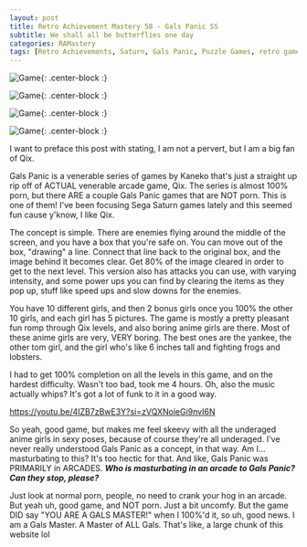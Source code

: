 ```yaml
---
layout: post
title: Retro Achievement Mastery 58 - Gals Panic SS
subtitle: We shall all be butterflies one day
categories: RAMastery
tags: [Retro Achievements, Saturn, Gals Panic, Puzzle Games, retro games, obscure games, Reviews]
---
```




![Game](https://imgur.com/UIfddsA.png){: .center-block :}

![Game](https://imgur.com/8urUga9.png){: .center-block :}

![Game](https://imgur.com/IHTYuv7.png){: .center-block :}

![Game](https://imgur.com/2RGjFQP.png){: .center-block :}


I want to preface this post with stating, I am not a pervert, but I am a big fan of Qix.

Gals Panic is a venerable series of games by Kaneko that's just a straight up rip off of ACTUAL venerable arcade game, Qix. The series is almost 100% porn, but there ARE a couple Gals Panic games that are NOT porn. This is one of them! I've been focusing Sega Saturn games lately and this seemed fun cause y'know, I like Qix.

The concept is simple. There are enemies flying around the middle of the screen, and you have a box that you're safe on. You can move out of the box, "drawing" a line. Connect that line back to the original box, and the image behind it becomes clear. Get 80% of the image cleared in order to get to the next level. This version also has attacks you can use, with varying intensity, and some power ups you can find by clearing the items as they pop up, stuff like speed ups and slow downs for the enemies.

You have 10 different girls, and then 2 bonus girls once you 100% the other 10 girls, and each girl has 5 pictures. The game is mostly a pretty pleasant fun romp through Qix levels, and also boring anime girls are there. Most of these anime girls are very, VERY boring. The best ones are the yankee, the other tom girl, and the girl who's like 6 inches tall and fighting frogs and lobsters.

I had to get 100% completion on all the levels in this game, and on the hardest difficulty. Wasn't too bad, took me 4 hours. Oh, also the music actually whips? It's got a lot of funk to it in a good way.

https://youtu.be/4IZB7zBwE3Y?si=zVQXNoieGi9nvI6N

So yeah, good game, but makes me feel skeevy with all the underaged anime girls in sexy poses, because of course they're all underaged. I've never really understood Gals Panic as a concept, in that way. Am I... masturbating to this? It's too hectic for that. And like, Gals Panic was PRIMARILY in ARCADES. ***Who is masturbating in an arcade to Gals Panic? Can they stop, please?***

Just look at normal porn, people, no need to crank your hog in an arcade. But yeah uh, good game, and NOT porn. Just a bit uncomfy. But the game DID say "YOU ARE A GALS MASTER!" when I 100%'d it, so uh, good news. I am a Gals Master. A Master of ALL Gals. That's like, a large chunk of this website lol